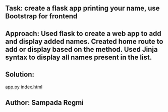 ## Task: create a flask app printing your name, use Bootstrap for frontend
## Approach: Used flask to create a web app to add and display added names. Created home route to add or display based on the method. Used Jinja syntax to display all names present in the list.
## Solution:

[app.py](https://github.com/sampada101/30-days-python/blob/main/Day%2010/app.py)
[index.html](https://github.com/sampada101/30-days-python/blob/main/Day%2010/templates/index.html)

## Author: Sampada Regmi

